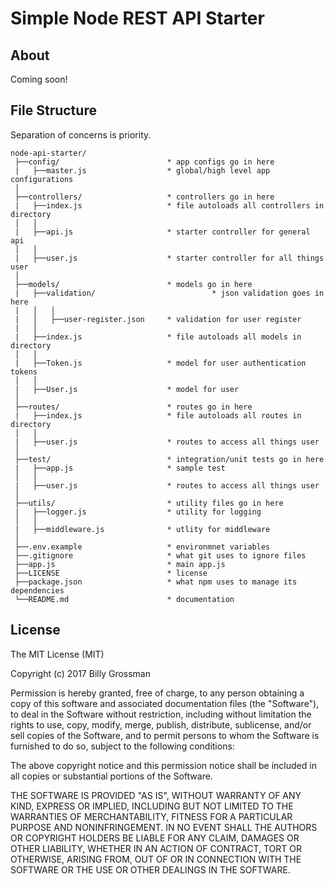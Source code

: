 Simple Node REST API Starter
=======================

About
-------
Coming soon!

File Structure
-------
Separation of concerns is priority.
```
node-api-starter/
 ├──config/                        * app configs go in here
 |   ├──master.js                  * global/high level app configurations
 │
 ├──controllers/                   * controllers go in here
 |   ├──index.js                   * file autoloads all controllers in directory
 │   │
 |   ├──api.js                     * starter controller for general api
 │   │
 |   ├──user.js                    * starter controller for all things user
 │
 ├──models/                        * models go in here
 |   ├──validation/				   			 * json validation goes in here
 |   │   │
 | 	 │   ├──user-register.json     * validation for user register
 |   │
 |   ├──index.js                   * file autoloads all models in directory
 │   │
 |   ├──Token.js                   * model for user authentication tokens
 │   │
 |   ├──User.js                    * model for user
 │
 ├──routes/                        * routes go in here
 |   ├──index.js                   * file autoloads all routes in directory
 │   │
 |   ├──user.js                    * routes to access all things user
 │
 ├──test/                          * integration/unit tests go in here
 |   ├──app.js                     * sample test
 │   │
 |   ├──user.js                    * routes to access all things user
 │
 ├──utils/                         * utility files go in here
 |   ├──logger.js                  * utility for logging
 │   │
 |   ├──middleware.js              * utlity for middleware
 │
 ├──.env.example                   * environmnet variables
 ├──.gitignore                     * what git uses to ignore files
 ├──app.js                         * main app.js
 ├──LICENSE                        * license
 ├──package.json                   * what npm uses to manage its dependencies
 └──README.md                      * documentation
```

License
-------

The MIT License (MIT)

Copyright (c) 2017 Billy Grossman

Permission is hereby granted, free of charge, to any person obtaining a copy of this software and associated documentation files (the "Software"), to deal in the Software without restriction, including without limitation the rights to use, copy, modify, merge, publish, distribute, sublicense, and/or sell copies of the Software, and to permit persons to whom the Software is furnished to do so, subject to the following conditions:

The above copyright notice and this permission notice shall be included in all copies or substantial portions of the Software.

THE SOFTWARE IS PROVIDED "AS IS", WITHOUT WARRANTY OF ANY KIND, EXPRESS OR IMPLIED, INCLUDING BUT NOT LIMITED TO THE WARRANTIES OF MERCHANTABILITY, FITNESS FOR A PARTICULAR PURPOSE AND NONINFRINGEMENT. IN NO EVENT SHALL THE AUTHORS OR COPYRIGHT HOLDERS BE LIABLE FOR ANY CLAIM, DAMAGES OR OTHER LIABILITY, WHETHER IN AN ACTION OF CONTRACT, TORT OR OTHERWISE, ARISING FROM, OUT OF OR IN CONNECTION WITH THE SOFTWARE OR THE USE OR OTHER DEALINGS IN THE SOFTWARE.
